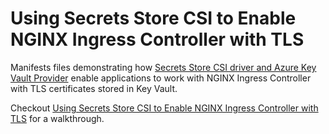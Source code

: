 # Using Secrets Store CSI to Enable NGINX Ingress Controller with TLS

Manifests files demonstrating how [Secrets Store CSI driver and Azure Key Vault Provider](https://azure.github.io/secrets-store-csi-driver-provider-azure/) enable applications to work with NGINX Ingress Controller with TLS certificates stored in Key Vault.

Checkout [Using Secrets Store CSI to Enable NGINX Ingress Controller with TLS](https://azure.github.io/secrets-store-csi-driver-provider-azure/docs/configurations/ingress-tls) for a walkthrough.
